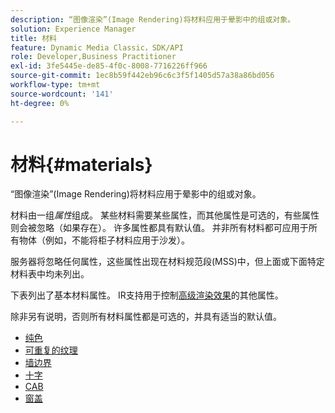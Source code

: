 ```yaml
---
description: “图像渲染”(Image Rendering)将材料应用于晕影中的组或对象。
solution: Experience Manager
title: 材料
feature: Dynamic Media Classic，SDK/API
role: Developer,Business Practitioner
exl-id: 3fe5445e-de85-4f0c-8008-7716226ff966
source-git-commit: 1ec8b59f442eb96c6c3f5f1405d57a38a86bd056
workflow-type: tm+mt
source-wordcount: '141'
ht-degree: 0%

---
```


# 材料{#materials}

“图像渲染”(Image Rendering)将材料应用于晕影中的组或对象。

材料由一组&#x200B;*属性*&#x200B;组成。 某些材料需要某些属性，而其他属性是可选的，有些属性则会被忽略（如果存在）。 许多属性都具有默认值。 并非所有材料都可应用于所有物体（例如，不能将柜子材料应用于沙发）。

服务器将忽略任何属性，这些属性出现在材料规范段(MSS)中，但上面或下面特定材料表中均未列出。

下表列出了基本材料属性。 IR支持用于控制[高级渲染效果](../../../../../../ir-api/http-protocol/image-rendering-api-ref/c-ir-http-protocol-ref/c-ir-http-protocol-syntax-and-features/c-ir-advanced-render-effects/c-ir-advanced-render-effects.md#concept-bf8b6d8460244b9cacc7f4a3df4c5281)的其他属性。

除非另有说明，否则所有材料属性都是可选的，并具有适当的默认值。

* [纯色](r-ir-solid-colors.md)
* [可重复的纹理](r-ir-repeatable-textures.md)
* [墙边界](r-ir-wall-borders.md)
* [十字](r-ir-decals.md)
* [CAB](r-ir-cabinets.md)
* [窗盖](r-ir-window-coverings.md)
